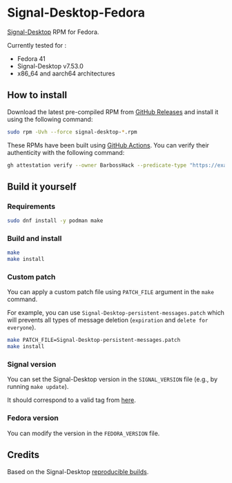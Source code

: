 # Signal-Desktop-Fedora

[Signal-Desktop](https://github.com/signalapp/Signal-Desktop) RPM for Fedora.

Currently tested for :

- Fedora 41
- Signal-Desktop v7.53.0
- x86_64 and aarch64 architectures

## How to install

Download the latest pre-compiled RPM from [GitHub Releases](https://github.com/BarbossHack/Signal-Desktop-Fedora/releases) and install it using the following command:

```bash
sudo rpm -Uvh --force signal-desktop-*.rpm
```

These RPMs have been built using [GitHub Actions](.github/workflows/build.yml). You can verify their authenticity with the following command:

```bash
gh attestation verify --owner BarbossHack --predicate-type "https://example.com/predicate/v1" signal-desktop-*.rpm
```

## Build it yourself

### Requirements

```bash
sudo dnf install -y podman make
```

### Build and install

```bash
make
make install
```

### Custom patch

You can apply a custom patch file using `PATCH_FILE` argument in the `make` command.

For example, you can use `Signal-Desktop-persistent-messages.patch` which will prevents all types of message deletion (`expiration` and `delete for everyone`).

```bash
make PATCH_FILE=Signal-Desktop-persistent-messages.patch
make install
```

### Signal version

You can set the Signal-Desktop version in the `SIGNAL_VERSION` file (e.g., by running `make update`).

It should correspond to a valid tag from [here](https://github.com/signalapp/Signal-Desktop/tags).

### Fedora version

You can modify the version in the `FEDORA_VERSION` file.

## Credits

Based on the Signal-Desktop [reproducible builds](https://github.com/signalapp/Signal-Desktop/tree/main/reproducible-builds).
